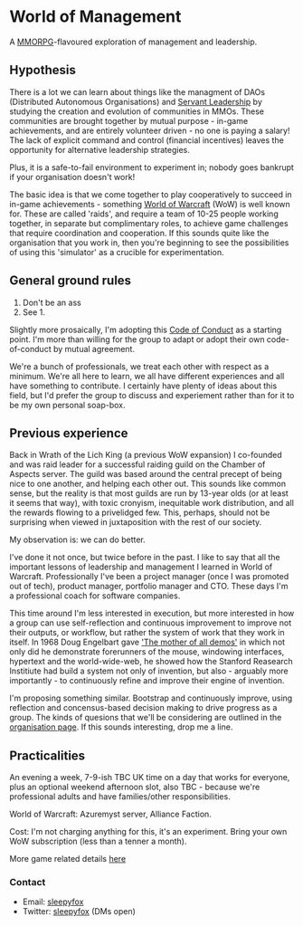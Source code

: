 # World of Management

A [MMORPG](https://en.wikipedia.org/wiki/Massively_multiplayer_online_role-playing_game)-flavoured exploration of management and leadership.

## Hypothesis

There is a lot we can learn about things like the managment of DAOs (Distributed Autonomous Organisations) and [Servant Leadership](https://en.wikipedia.org/wiki/Servant_leadership) by studying the creation and evolution of communities in MMOs. These communities are brought together by mutual purpose - in-game achievements, and are entirely volunteer driven - no one is paying a salary! The lack of explicit command and control (financial incentives) leaves the opportunity for alternative leadership strategies.

Plus, it is a safe-to-fail environment to experiment in; nobody goes bankrupt if your organisation doesn't work!

The basic idea is that we come together to play cooperatively to succeed in in-game achievements - something [World of Warcraft](https://en.wikipedia.org/wiki/World_of_Warcraft) (WoW) is well known for. These are called 'raids', and require a team of 10-25 people working together, in separate but complimentary roles, to achieve game challenges that require coordination and cooperation. If this sounds quite like the organisation that you work in, then you're beginning to see the possibilities of using this 'simulator' as a crucible for experimentation. 

## General ground rules

1. Don't be an ass
2. See 1.

Slightly more prosaically, I'm adopting this [Code of Conduct](https://opensource.google/conduct/) as a starting point. I'm more than willing for the group to adapt or adopt their own code-of-conduct by mutual agreement.

We're a bunch of professionals, we treat each other with respect as a minimum. We're all here to learn, we all have different experiences and all have something to contribute. I certainly have plenty of ideas about this field, but I'd prefer the group to discuss and experiement rather than for it to be my own personal soap-box.

## Previous experience

Back in Wrath of the Lich King (a previous WoW expansion) I co-founded and was raid leader for a successful raiding guild on the Chamber of Aspects server. The guild was based around the central precept of being nice to one another, and helping each other out. This sounds like common sense, but the reality is that most guilds are run by 13-year olds (or at least it seems that way), with toxic cronyism, inequitable work distribution, and all the rewards flowing to a privelidged few. This, perhaps, should not be surprising when viewed in juxtaposition with the rest of our society. 

My observation is: we can do better.

I've done it not once, but twice before in the past. I like to say that all the important lessons of leadership and management I learned in World of Warcraft. Professionally I've been a project manager (once I was promoted out of tech), product manager, portfolio manager and CTO. These days I'm a professional coach for software companies.

This time around I'm less interested in execution, but more interested in how a group can use self-reflection and continuous improvement to improve not their outputs, or workflow, but rather the system of work that they work in itself. In 1968 Doug Engelbart gave ['The mother of all demos'](https://en.wikipedia.org/wiki/The_Mother_of_All_Demos) in which not only did he demonstrate forerunners of the mouse, windowing interfaces, hypertext and the world-wide-web, he showed how the Stanford Reasearch Institiute had build a system not only of invention, but also - arguably more importantly - to continuously refine and improve their engine of invention. 

I'm proposing something similar. Bootstrap and continuously improve, using reflection and concensus-based decision making to drive progress as a group. The kinds of quesions that we'll be considering are outlined in the [organisation page](organisation.md). If this sounds interesting, drop me a line.

## Practicalities

An evening a week, 7-9-ish TBC UK time on a day that works for everyone, plus an optional weekend afternoon slot, also TBC - because we're professional adults and have families/other responsibilities. 

World of Warcraft: Azuremyst server, Alliance Faction.

Cost: I'm not charging anything for this, it's an experiment. Bring your own WoW subscription (less than a tenner a month).

More game related details [here](game-stuff.md)

### Contact

* Email: [sleepyfox](mailto://sleepyfox@gmail.com)
* Twitter: [sleepyfox](https://twitter.com/sleepyfox) (DMs open)

